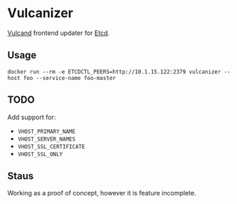 # Vulcanizer

[Vulcand](http://vulcand.io) frontend updater for [Etcd](https://github.com/coreos/etcd).

## Usage

```
docker run --rm -e ETCDCTL_PEERS=http://10.1.15.122:2379 vulcanizer --host foo --service-name foo-master
```

## TODO

Add support for:

- `VHOST_PRIMARY_NAME`
- `VHOST_SERVER_NAMES`
- `VHOST_SSL_CERTIFICATE`
- `VHOST_SSL_ONLY`

## Staus

Working as a proof of concept, however it is feature incomplete. 